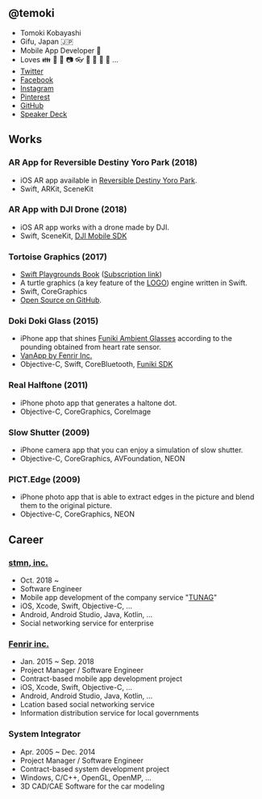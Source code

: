 ## @temoki

- Tomoki Kobayashi
- Gifu, Japan 🇯🇵
- Mobile App Developer 📱
- Loves 👪 🍎 📱 📷 👓 🍛 🐢 🚗 🚴 ...
- [Twitter](https://twitter.com/temoki)
- [Facebook](https://www.facebook.com/temoki.kobayashi)
- [Instagram](https://www.instagram.com/temoki)
- [Pinterest](https://www.pinterest.jp/temoki)
- [GitHub](https://github.com/temoki)
- [Speaker Deck](https://speakerdeck.com/temoki)

## Works

### AR App for Reversible Destiny Yoro Park (2018)

- iOS AR app available in [Reversible Destiny Yoro Park](http://www.yoro-park.com/facility-map/hantenchi/).
- Swift, ARKit, SceneKit

### AR App with DJI Drone (2018)

- iOS AR app works with a drone made by DJI.
- Swift, SceneKit, [DJI Mobile SDK](https://developer.dji.com/mobile-sdk/)

### Tortoise Graphics (2017)

- [Swift Playgrounds Book](https://www.apple.com/jp/swift/playgrounds/) ([Subscription link](https://temoki.github.io/TortoiseGraphics/playground-subscription-feed/locales.json))
- A turtle graphics (a key feature of the [LOGO](https://ja.wikipedia.org/wiki/LOGO)) engine written in Swift.
- Swift, CoreGraphics
- [Open Source on GitHub](https://github.com/temoki/TortoiseGraphics).

### Doki Doki Glass (2015)

- iPhone app that shines [Funiki Ambient Glasses](http://fun-iki.com) according to the pounding obtained from heart rate sensor.
- [VanApp by Fenrir Inc.](https://van-app.com/dokidokiglass)
- Objective-C, Swift, CoreBluetooth, [Funiki SDK](https://github.com/FUNIKImegane/FunikiSDK)

### Real Halftone (2011)

- iPhone photo app that generates a haltone dot.
- Objective-C, CoreGraphics, CoreImage

### Slow Shutter (2009)

- iPhone camera app that you can enjoy a simulation of slow shutter.
- Objective-C, CoreGraphics, AVFoundation, NEON

### PICT.Edge (2009)

- iPhone photo app that is able to extract edges in the picture and blend them to the original picture.
- Objective-C, CoreGraphics, NEON

## Career

### [stmn, inc.](https://stmn.co.jp)

- Oct. 2018 ~
- Software Engineer
- Mobile app development of the company service "[TUNAG](https://tunag.jp)"
- iOS, Xcode, Swift, Objective-C, ...
- Android, Android Studio, Java, Kotlin, ...
- Social networking service for enterprise

### [Fenrir inc.](https://www.fenrir-inc.com)

- Jan. 2015 ~ Sep. 2018
- Project Manager / Software Engineer
- Contract-based mobile app development project
- iOS, Xcode, Swift, Objective-C, ...
- Android, Android Studio, Java, Kotlin, ...
- Lcation based social networking service
- Information distribution service for local governments

### System Integrator

- Apr. 2005 ~ Dec. 2014
- Project Manager / Software Engineer
- Contract-based system development project
- Windows, C/C++, OpenGL, OpenMP, ...
- 3D CAD/CAE Software for the car modeling
